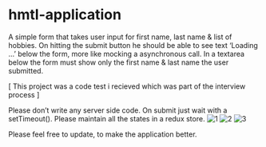 # hmtl-application
A simple form that takes user input for first name, last name & list of hobbies. On hitting the submit button he should be able to see text ‘Loading …’ below the form, more like mocking a asynchronous call.
In a textarea below the form must show only the first name & last name the user submitted.

[ This project was a code test i recieved which was part of the interview process ]
 
Please don’t write any server side code. On submit just wait with a setTimeout(). Please maintain all the states in a redux store.
![1](https://cloud.githubusercontent.com/assets/20257998/23376462/220934d4-fcfa-11e6-90be-9d4070d181e4.png)
![2](https://cloud.githubusercontent.com/assets/20257998/23376464/221c5cee-fcfa-11e6-83e0-3a0c47df0274.png)
![3](https://cloud.githubusercontent.com/assets/20257998/23376463/22149716-fcfa-11e6-9922-4b0080992e62.png)

Please feel free to update, to make the application better.
